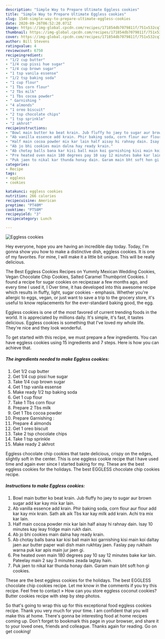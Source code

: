 ```yaml
---
description: "Simple Way to Prepare Ultimate Eggless cookies"
title: "Simple Way to Prepare Ultimate Eggless cookies"
slug: 1540-simple-way-to-prepare-ultimate-eggless-cookies
date: 2020-09-26T06:52:20.071Z
image: https://img-global.cpcdn.com/recipes/171854db7079811f/751x532cq70/eggless-cookies-recipe-main-photo.jpg
thumbnail: https://img-global.cpcdn.com/recipes/171854db7079811f/751x532cq70/eggless-cookies-recipe-main-photo.jpg
cover: https://img-global.cpcdn.com/recipes/171854db7079811f/751x532cq70/eggless-cookies-recipe-main-photo.jpg
author: Bill Stevens
ratingvalue: 4
reviewcount: 6750
recipeingredient:
- "1/2 cup butter"
- "1/4 cup pissi hue sugar"
- "1/4 cup brown sugar"
- "1 tsp vanila essense"
- "1/2 tsp baking soda"
- "1 cup flour"
- "1 Tbs corn flour"
- "2 Tbs milk"
- "1 Tbs cocoa powder"
- " Garnishing "
- "4 almonds"
- "1 oreo biscuit"
- "2 tsp chocolate chips"
- "1 tsp sprinkle"
- "2 akhrot"
recipeinstructions:
- "Bowl main butter ko beat krain. Jub fluffy ho jaey to sugar aur brown sugar add kar kay mix kar lain."
- "Ab vanilla essence add krain. Phir baking soda, corn flour aur flour add kar kay mix krain. Sath aik aik Tbs kar kay milk add krain. Achi tra mix kar lain."
- "Half main cocoa powder mix kar lain half aisay hi rahnay dain. Isay 10 minutes kay leay fridge main rukh dain."
- "Ab jo bhi cookies main dalna hay ready krain."
- "Ab chotay balls bana kar kisi ball main koi garnishing kisi main koi daltay jaen aur butter paper wali dish main rukhtay jaen. Faslay pay rukhain warna puk kar apis main jur jaen gi."
- "Pre heated oven main 180 degrees pay 10 say 12 minutes bake kar lain. Pateelay main 2 say 3 minutes zeada lagtay hain."
- "Puk jaen to nikal kar thunda honay dain. Garam main bht soft hon gi cookies."
categories:
- Recipe
tags:
- eggless
- cookies

katakunci: eggless cookies 
nutrition: 266 calories
recipecuisine: American
preptime: "PT40M"
cooktime: "PT58M"
recipeyield: "3"
recipecategory: Lunch

---
```



![Eggless cookies](https://img-global.cpcdn.com/recipes/171854db7079811f/751x532cq70/eggless-cookies-recipe-main-photo.jpg)

Hey everyone, hope you are having an incredible day today. Today, I'm gonna show you how to make a distinctive dish, eggless cookies. It is one of my favorites. For mine, I will make it a little bit unique. This will be really delicious.

The Best Eggless Cookies Recipes on Yummly Mexican Wedding Cookies, Vegan Chocolate Chip Cookies, Salted Caramel Thumbprint Cookies. I found a recipe for sugar cookies on recipezaar a few months ago, and every time I used it, I Over time, it has developed into this awesome recipe which results in fluffy, light, sugar cookies - emphasis. Whether you&#39;re allergic to eggs, vegan, or just want to save a trip to the grocery store, it&#39;s useful to know replacements for the ever-standard baking good, the egg.

Eggless cookies is one of the most favored of current trending foods in the world. It is appreciated by millions daily. It's simple, it's fast, it tastes delicious. Eggless cookies is something that I've loved my whole life. They're nice and they look wonderful.


To get started with this recipe, we must prepare a few ingredients. You can have eggless cookies using 15 ingredients and 7 steps. Here is how you can achieve that.

<!--inarticleads1-->

##### The ingredients needed to make Eggless cookies:

1. Get 1/2 cup butter
1. Get 1/4 cup pissi hue sugar
1. Take 1/4 cup brown sugar
1. Get 1 tsp vanila essense
1. Make ready 1/2 tsp baking soda
1. Get 1 cup flour
1. Take 1 Tbs corn flour
1. Prepare 2 Tbs milk
1. Get 1 Tbs cocoa powder
1. Prepare  Garnishing :
1. Prepare 4 almonds
1. Get 1 oreo biscuit
1. Take 2 tsp chocolate chips
1. Take 1 tsp sprinkle
1. Make ready 2 akhrot


Eggless chocolate chip cookies that taste delicious, crispy on the edges, slightly soft in the center. This is one eggless cookie recipe that I have used time and again ever since I started baking for my. These are the best eggless cookies for the holidays. The best EGGLESS chocolate chip cookies recipe. 

<!--inarticleads2-->

##### Instructions to make Eggless cookies:

1. Bowl main butter ko beat krain. Jub fluffy ho jaey to sugar aur brown sugar add kar kay mix kar lain.
1. Ab vanilla essence add krain. Phir baking soda, corn flour aur flour add kar kay mix krain. Sath aik aik Tbs kar kay milk add krain. Achi tra mix kar lain.
1. Half main cocoa powder mix kar lain half aisay hi rahnay dain. Isay 10 minutes kay leay fridge main rukh dain.
1. Ab jo bhi cookies main dalna hay ready krain.
1. Ab chotay balls bana kar kisi ball main koi garnishing kisi main koi daltay jaen aur butter paper wali dish main rukhtay jaen. Faslay pay rukhain warna puk kar apis main jur jaen gi.
1. Pre heated oven main 180 degrees pay 10 say 12 minutes bake kar lain. Pateelay main 2 say 3 minutes zeada lagtay hain.
1. Puk jaen to nikal kar thunda honay dain. Garam main bht soft hon gi cookies.


These are the best eggless cookies for the holidays. The best EGGLESS chocolate chip cookies recipe. Let me know in the comments if you try this recipe. Feel free to contact » How can you store eggless coconut cookies? Butter cookies recipe with step by step photos. 

So that's going to wrap this up for this exceptional food eggless cookies recipe. Thank you very much for your time. I am confident that you will make this at home. There's gonna be interesting food at home recipes coming up. Don't forget to bookmark this page in your browser, and share it to your loved ones, friends and colleague. Thanks again for reading. Go on get cooking!
